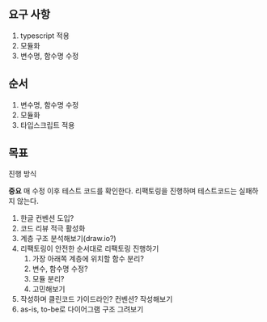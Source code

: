 ## 요구 사항
1. typescript 적용
2. 모듈화
3. 변수명, 함수명 수정

## 순서
1. 변수명, 함수명 수정
2. 모듈화
3. 타입스크립트 적용

## 목표
진행 방식

**중요**
매 수정 이후 테스트 코드를 확인한다. 리팩토링을 진행하며 테스트코드는 실패하지 않는다.

1. 한글 컨벤션 도입?
2. 코드 리뷰 적극 활성화
3. 계층 구조 분석해보기(draw.io?)
4. 리팩토링이 안전한 순서대로 리팩토링 진행하기
    1. 가장 아래쪽 계층에 위치할 함수 분리?
    2. 변수, 함수명 수정?
    3. 모듈 분리?
    4. 고민해보기
5. 작성하며 클린코드 가이드라인? 컨벤션? 작성해보기
6. as-is, to-be로 다이어그램 구조 그려보기
